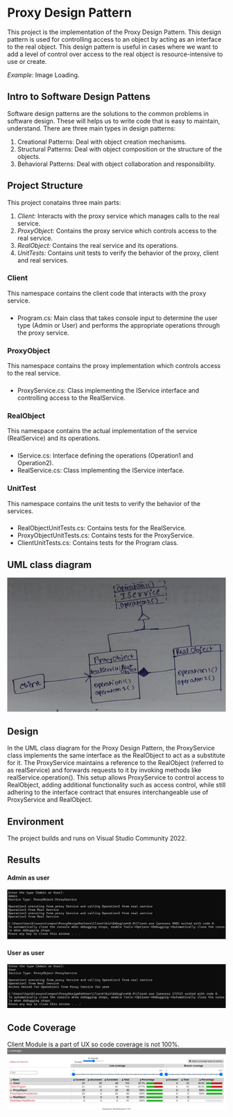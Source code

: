 # Proxy Design Pattern

This project is the implementation of the Proxy Design Pattern. This design pattern is used for controlling access to an object by acting as an interface to the real object. This design pattern is useful in cases where we want to add a level of control over access to the real object is resource-intensive to use or create.

*Example:* Image Loading.

## Intro to Software Design Pattens

Software design patterns are the solutions to the common problems in software design. These will helps us to write code that is easy to maintain, understand. There are three main types in design patterns:

1. Creational Patterns: Deal with object creation mechanisms.
2. Structural Patterns: Deal with object composition or the structure of the objects.
3. Behavioral Patterns: Deal with object collaboration and responsibility.

## Project Structure

This project conatains three main parts:
1. *Client:* Interacts with the proxy service which manages calls to the real service.
2. *ProxyObject:* Contains the proxy service which controls access to the real service.
3. *RealObject:* Contains the real service and its operations.
4. *UnitTests:* Contains unit tests to verify the behavior of the proxy, client and real services.

### Client

This namespace contains the client code that interacts with the proxy service.

### 
* Program.cs: Main class that takes console input to determine the user type (Admin or User) and performs the appropriate operations through the proxy service.

### ProxyObject

This namespace contains the proxy implementation which controls access to the real service.

### 
* ProxyService.cs: Class implementing the IService interface and controlling access to the RealService.

### RealObject

This namespace contains the actual implementation of the service (RealService) and its operations.

### 
* IService.cs: Interface defining the operations (Operation1 and Operation2).
* RealService.cs: Class implementing the IService interface.

### UnitTest

This namespace contains the unit tests to verify the behavior of the services.

### 
* RealObjectUnitTests.cs: Contains tests for the RealService.
* ProxyObjectUnitTests.cs: Contains tests for the ProxyService.
* ClientUnitTests.cs: Contains tests for the Program class.

## UML class diagram

![Class diagram](https://github.com/Harikak09/ProxyDesignPattern/blob/master/Images/ClassDiagram.jpg?raw=true)

## Design

In the UML class diagram for the Proxy Design Pattern, the ProxyService class implements the same interface as the RealObject to act as a substitute for it. The ProxyService maintains a reference to the RealObject (referred to as realService) and forwards requests to it by invoking methods like realService.operation(). This setup allows ProxyService to control access to RealObject, adding additional functionality such as access control, while still adhering to the interface contract that ensures interchangeable use of ProxyService and RealObject.

## Environment

The project builds and runs on Visual Studio Community 2022.

## Results

#### Admin as user
![Admin User](https://github.com/Harikak09/ProxyDesignPattern/blob/master/Images/Admin.png?raw=true)

#### User as user
![User user](https://github.com/Harikak09/ProxyDesignPattern/blob/master/Images/User.png?raw=true)

## Code Coverage

Client Module is a part of UX so code coverage is not 100%. 
![Code Coverage](https://github.com/Harikak09/ProxyDesignPattern/blob/master/Images/CodeCoverage.png?raw=true)